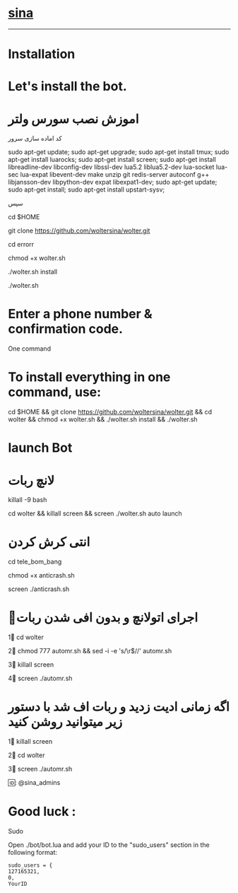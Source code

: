 # [sina](https://telegram.me/sina_admins)


* * *


# Installation

# Let's install the bot.

# اموزش نصب سورس ولتر

کد اماده سازی سرور

sudo apt-get update; sudo apt-get upgrade; sudo apt-get install tmux; sudo apt-get install luarocks; sudo apt-get install screen; sudo apt-get install libreadline-dev libconfig-dev libssl-dev lua5.2 liblua5.2-dev lua-socket lua-sec lua-expat libevent-dev make unzip git redis-server autoconf g++ libjansson-dev libpython-dev expat libexpat1-dev; sudo apt-get update; sudo apt-get install; sudo apt-get install upstart-sysv;

سپس

cd $HOME

git clone https://github.com/woltersina/wolter.git

cd errorr

chmod +x wolter.sh

./wolter.sh install

./wolter.sh 

# Enter a phone number & confirmation code.
One command

# To install everything in one command, use:

cd $HOME && git clone https://github.com/woltersina/wolter.git && cd wolter && chmod +x wolter.sh && ./wolter.sh install && ./wolter.sh

# launch Bot

# لانچ ربات

killall -9 bash

cd wolter && killall screen && screen ./wolter.sh
auto launch

# انتی کرش کردن

cd tele_bom_bang

chmod +x anticrash.sh

screen ./anticrash.sh

# 💢اجرای اتولانچ و بدون افی شدن ربات

1⃣ cd wolter

2⃣ chmod 777 automr.sh && sed -i -e 's/\r$//' automr.sh

3⃣ killall screen

4⃣ screen ./automr.sh

# اگه زمانی ادیت زدید و ربات اف شد با دستور زیر میتوانید روشن کنید


1⃣ killall screen

2⃣ cd wolter

3⃣ screen ./automr.sh


🆔: @sina_admins

# Good luck :
Sudo

Open ./bot/bot.lua and add your ID to the "sudo_users" section in the following format:

    sudo_users = {
    127165321,
    0,
    YourID
  
